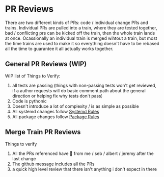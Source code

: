 # PR Reviews

There are two different kinds of PRs: code / individual change PRs and trains. Individual PRs are pulled into a train, where they are tested together, bad / conflicting prs can be kicked off the train, then the whole train lands at once. Ocassionally an individual train is merged wihtout a train, but most the time trains are used to make it so everything doesn't have to be rebased all the time to guarantee it all actually works together.

## General PR Reviews (WIP)

WIP list of Things to Verify:
1. all tests are passing (things with non-passing tests won't get reviewed, if a author requests will do basic comment path about the general direction or helping fix why tests don't pass)
2. Code is pythonic
3. Doesn't introduce a lot of complexity / is as simple as possible
4. All systemd changes follow [Systemd Rules](systemd-rules.md)
5. All package changes follow [Package Rules](package-rules.md)


## Merge Train PR Reviews

Things to verify
1. All the PRs referenced have :ship: from me / seb / albert / jeremy after the last change
2. The github message includes all the PRs
3. a quick high level review that there isn't anything i don't expect in there
